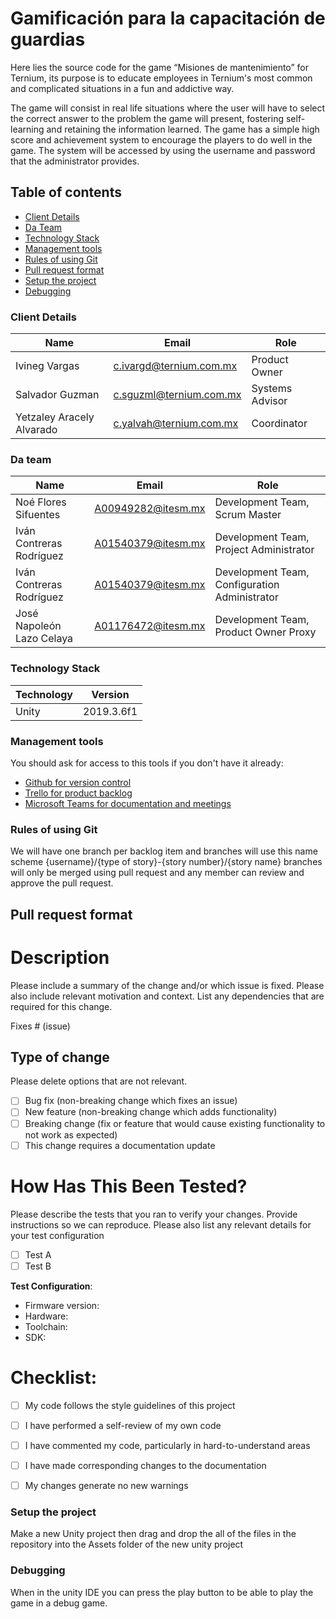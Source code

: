 # Gamificación para la capacitación de guardias

Here lies the source code for the game “Misiones de mantenimiento” for Ternium, its purpose is to educate employees in Ternium's most common and complicated situations in a fun and addictive way.

The game will consist in real life situations where the user will have to select the correct answer to the problem the game will present, fostering self-learning and retaining the information learned. The game has a simple high score and achievement system to encourage the players to do well in the game. The system will be accessed by using the username and password that the administrator provides.


## Table of contents

* [Client Details](#client-details)
* [Da Team](#team)
* [Technology Stack](#technology-stack)
* [Management tools](#Management-tools)
* [Rules of using Git](#Rules-of-using-Git)
* [Pull request format](#Pull-request-format)
* [Setup the project](#setup-the-project)
* [Debugging](#debugging)


### Client Details

| Name               | Email             | Role |
| ------------------ | ----------------- | ---- |
| Ivineg  Vargas |c.ivargd@ternium.com.mx | Product Owner  |
| Salvador Guzman | c.sguzml@ternium.com.mx| Systems Advisor  |
| Yetzaley Aracely Alvarado | c.yalvah@ternium.com.mx | Coordinator  |



### Da team

| Name           | Email             | Role        |
| -------------- | ----------------- | ----------- |
| Noé Flores Sifuentes | A00949282@itesm.mx | Development Team, Scrum Master |
| Iván Contreras Rodríguez | A01540379@itesm.mx | Development Team, Project Administrator |
| Iván Contreras Rodríguez | A01540379@itesm.mx | Development Team, Configuration Administrator |
| José Napoleón Lazo Celaya | A01176472@itesm.mx | Development Team, Product Owner Proxy |

### Technology Stack
| Technology    | Version      |
| ------------- | -------------|
| Unity | 2019.3.6f1     |

### Management tools

You should ask for access to this tools if you don't have it already:

* [Github for version control](https://github.com/)
* [Trello for product backlog](https://trello.com/)
* [Microsoft Teams for documentation and meetings](https://www.microsoft.com/en-us/microsoft-365/microsoft-teams/free)
 

### Rules of using Git
We will have one branch per backlog item and branches will use this name scheme
{username}/{type of story}-{story number}/{story name}
branches will only be merged using pull request and any member can review and approve the pull request.

## Pull request format
# Description

Please include a summary of the change and/or which issue is fixed. Please also include relevant motivation and context. List any dependencies that are required for this change.

Fixes # (issue)

## Type of change

Please delete options that are not relevant.

- [ ] Bug fix (non-breaking change which fixes an issue)
- [ ] New feature (non-breaking change which adds functionality)
- [ ] Breaking change (fix or feature that would cause existing functionality to not work as expected)
- [ ] This change requires a documentation update

# How Has This Been Tested?

Please describe the tests that you ran to verify your changes. Provide instructions so we can reproduce. Please also list any relevant details for your test configuration

- [ ] Test A
- [ ] Test B

**Test Configuration**:
* Firmware version:
* Hardware:
* Toolchain:
* SDK:

# Checklist:

- [ ] My code follows the style guidelines of this project
- [ ] I have performed a self-review of my own code
- [ ] I have commented my code, particularly in hard-to-understand areas
- [ ] I have made corresponding changes to the documentation
- [ ] My changes generate no new warnings


### Setup the project

Make a new Unity project then drag and drop the all of the files in the repository into the Assets folder of the new unity project



### Debugging

When in the unity IDE you can press the play button to be able to play the game in a debug game.




